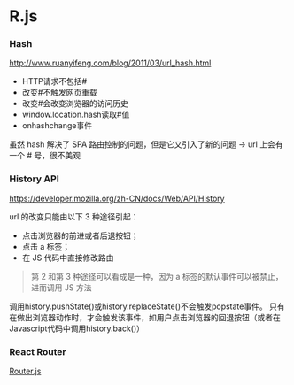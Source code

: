 # R.js

### Hash

http://www.ruanyifeng.com/blog/2011/03/url_hash.html

- HTTP请求不包括#
- 改变#不触发网页重载
- 改变#会改变浏览器的访问历史
- window.location.hash读取#值
- onhashchange事件

虽然 hash 解决了 SPA 路由控制的问题，但是它又引入了新的问题 → url 上会有一个 # 号，很不美观

### History API

https://developer.mozilla.org/zh-CN/docs/Web/API/History

url 的改变只能由以下 3 种途径引起：

- 点击浏览器的前进或者后退按钮；
- 点击 a 标签；
- 在 JS 代码中直接修改路由

> 第 2 和第 3 种途径可以看成是一种，因为 a 标签的默认事件可以被禁止，进而调用 JS 方法

调用history.pushState()或history.replaceState()不会触发popstate事件。
只有在做出浏览器动作时，才会触发该事件，如用户点击浏览器的回退按钮（或者在Javascript代码中调用history.back()）

### React Router

[Router.js](./react-router-v4/src/Router.js)